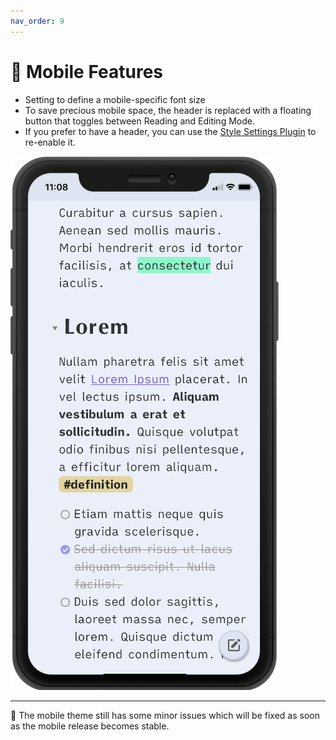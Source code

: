 ```yaml
---
nav_order: 9
---
```


# 📱 Mobile Features

- Setting to define a mobile-specific font size
- To save precious mobile space, the header is replaced with a floating button that toggles between Reading and Editing Mode.
- If you prefer to have a header, you can use the [Style Settings Plugin](https://github.com/mgmeyers/obsidian-style-settings) to re-enable it.

![](images/mobile%20mockups/iphone-mockup.png)

---

🚧 The mobile theme still has some minor issues which will be fixed as soon as the mobile release becomes stable.
